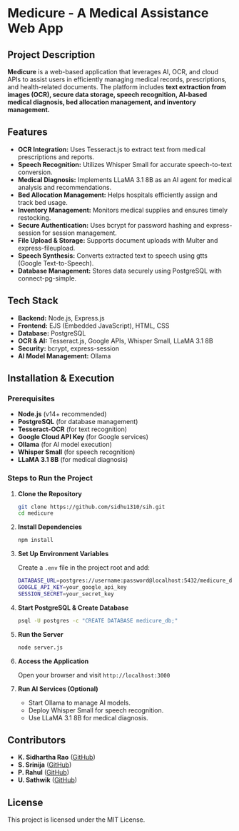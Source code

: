 # Medicure - A Medical Assistance Web App

## Project Description

**Medicure** is a web-based application that leverages AI, OCR, and cloud APIs to assist users in efficiently managing medical records, prescriptions, and health-related documents. The platform includes **text extraction from images (OCR), secure data storage, speech recognition, AI-based medical diagnosis, bed allocation management, and inventory management.**

## Features

- **OCR Integration:** Uses Tesseract.js to extract text from medical prescriptions and reports.
- **Speech Recognition:** Utilizes Whisper Small for accurate speech-to-text conversion.
- **Medical Diagnosis:** Implements LLaMA 3.1 8B as an AI agent for medical analysis and recommendations.
- **Bed Allocation Management:** Helps hospitals efficiently assign and track bed usage.
- **Inventory Management:** Monitors medical supplies and ensures timely restocking.
- **Secure Authentication:** Uses bcrypt for password hashing and express-session for session management.
- **File Upload & Storage:** Supports document uploads with Multer and express-fileupload.
- **Speech Synthesis:** Converts extracted text to speech using gtts (Google Text-to-Speech).
- **Database Management:** Stores data securely using PostgreSQL with connect-pg-simple.

## Tech Stack

- **Backend:** Node.js, Express.js
- **Frontend:** EJS (Embedded JavaScript), HTML, CSS
- **Database:** PostgreSQL
- **OCR & AI:** Tesseract.js, Google APIs, Whisper Small, LLaMA 3.1 8B
- **Security:** bcrypt, express-session
- **AI Model Management:** Ollama

## Installation & Execution

### Prerequisites

- **Node.js** (v14+ recommended)
- **PostgreSQL** (for database management)
- **Tesseract-OCR** (for text recognition)
- **Google Cloud API Key** (for Google services)
- **Ollama** (for AI model execution)
- **Whisper Small** (for speech recognition)
- **LLaMA 3.1 8B** (for medical diagnosis)

### Steps to Run the Project

1. **Clone the Repository**

   ```sh
   git clone https://github.com/sidhu1310/sih.git
   cd medicure
   ```

2. **Install Dependencies**

   ```sh
   npm install
   ```

3. **Set Up Environment Variables**

   Create a `.env` file in the project root and add:

   ```sh
   DATABASE_URL=postgres://username:password@localhost:5432/medicure_db
   GOOGLE_API_KEY=your_google_api_key
   SESSION_SECRET=your_secret_key
   ```

4. **Start PostgreSQL & Create Database**

   ```sh
   psql -U postgres -c "CREATE DATABASE medicure_db;"
   ```

5. **Run the Server**

   ```sh
   node server.js
   ```

6. **Access the Application**

   Open your browser and visit `http://localhost:3000`

7. **Run AI Services (Optional)**

   - Start Ollama to manage AI models.
   - Deploy Whisper Small for speech recognition.
   - Use LLaMA 3.1 8B for medical diagnosis.

## Contributors

- **K. Sidhartha Rao** ([GitHub](https://github.com/sidhu1310))
- **S. Srinija** ([GitHub](https://github.com/Srinija1102))
- **P. Rahul** ([GitHub](https://github.com/rahul5892))
- **U. Sathwik** ([GitHub](https://github.com/Sathwik0862))

## License

This project is licensed under the MIT License.
